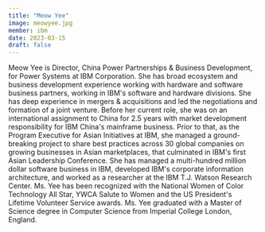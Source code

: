 ```yaml
---
title: "Meow Yee"
image: meowyee.jpg
member: ibm
date: 2023-03-15
draft: false
---
```


Meow Yee is Director, China Power Partnerships &amp; Business Development, for Power Systems
at IBM Corporation. She has broad ecosystem and business development experience working
with hardware and software business partners, working in IBM's software and hardware
divisions. She has deep experience in mergers & acquisitions and led the negotiations and
formation of a joint venture. Before her current role, she was on an international assignment to
China for 2.5 years with market development responsibility for IBM China's mainframe
business. Prior to that, as the Program Executive for Asian Initiatives at IBM, she managed a
ground-breaking project to share best practices across 30 global companies on growing
businesses in Asian marketplaces, that culminated in IBM's first Asian Leadership Conference.
She has managed a multi-hundred million dollar software business in IBM, developed IBM's
corporate information architecture, and worked as a researcher at the IBM T.J. Watson Research
Center.
Ms. Yee has been recognized with the National Women of Color Technology All Star, YWCA
Salute to Women and the US President's Lifetime Volunteer Service awards. Ms. Yee graduated
with a Master of Science degree in Computer Science from Imperial College London, England.